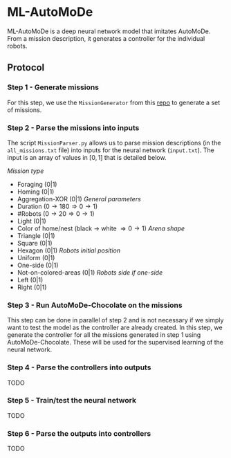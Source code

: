 # ML-AutoMoDe

ML-AutoMoDe is a deep neural network model that imitates AutoMoDe. From a mission description, it generates a controller for the individual robots.

## Protocol

### Step 1 - Generate missions
For this step, we use the `MissionGenerator` from this [repo](https://github.com/demiurge-project/MissionGeneratorMG1) to generate a set of missions.

### Step 2 - Parse the missions into inputs
The script `MissionParser.py` allows us to parse mission descriptions (in the `all_missions.txt` file) into inputs for the neural network (`input.txt`). The input is an array of values in $[0, 1]$ that is detailed below.

*Mission type*
- Foraging ($0 | 1$)
- Homing ($0 | 1$)
- Aggregation-XOR ($0 | 1$)
*General parameters*
- Duration ($0 \rightarrow 180 \Rightarrow 0 \rightarrow 1$)
- #Robots ($0 \rightarrow 20 \Rightarrow 0 \rightarrow 1$)
- Light ($0 | 1$)
- Color of home/nest (black $\rightarrow$ white $\Rightarrow 0 \rightarrow 1$)
*Arena shape*
- Triangle ($0 | 1$)
- Square ($0 | 1$)
- Hexagon ($0 | 1$)
*Robots initial position*
- Uniform ($0 | 1$)
- One-side ($0 | 1$)
- Not-on-colored-areas ($0 | 1$)
*Robots side if one-side*
- Left ($0 | 1$)
- Right ($0 | 1$)


### Step 3 - Run AutoMoDe-Chocolate on the missions
This step can be done in parallel of step 2 and is not necessary if we simply want to test the model as the controller are already created. In this step, we generate the controller for all the missions generated in step 1 using AutoMoDe-Chocolate. These will be used for the supervised learning of the neural network.

### Step 4 - Parse the controllers into outputs
TODO

### Step 5 - Train/test the neural network
TODO

### Step 6 - Parse the outputs into controllers
TODO